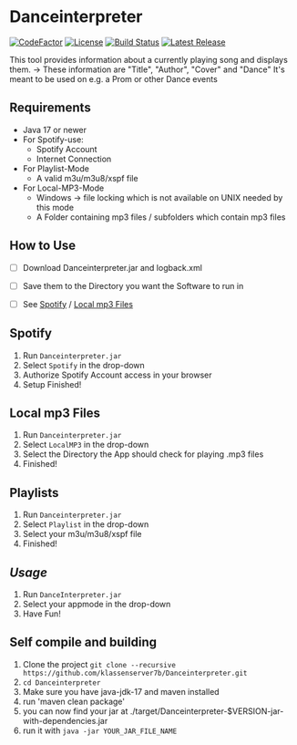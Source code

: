 # Danceinterpreter
[![CodeFactor](https://www.codefactor.io/repository/github/klassenserver7b/danceinterpreter/badge)](https://www.codefactor.io/repository/github/klassenserver7b/danceinterpreter)
[![License](https://img.shields.io/github/license/klassenserver7b/Danceinterpreter.svg)](https://github.com//klassenserver7b/Danceinterpreter/blob/master/LICENSE)
[![Build Status](https://jitci.com/gh/klassenserver7b/Danceinterpreter/svg)](https://jitci.com/gh/klassenserver7b/Danceinterpreter)
[![Latest Release](https://jitpack.io/v/Klassenserver7b/Danceinterpreter.svg)](https://jitpack.io/#Klassenserver7b/Danceinterpreter)


This tool provides information about a currently playing song and displays them.
-> These information are "Title", "Author", "Cover" and "Dance"
It's meant to be used on e.g. a Prom or other Dance events

## Requirements
- Java 17 or newer
- For Spotify-use:
  -  Spotify Account
  -  Internet Connection
- For Playlist-Mode
  - A valid m3u/m3u8/xspf file
- For Local-MP3-Mode
  - Windows -> file locking which is not available on UNIX needed by this mode
  - A Folder containing mp3 files / subfolders which contain mp3 files

## **How to Use**

- [ ] Download Danceinterpreter.jar and logback.xml
- [ ] Save them to the Directory you want the Software to run in
- [ ] See [Spotify](README.md#spotify) / [Local mp3 Files](README.md#local-mp3-Files)


## Spotify

1. Run `Danceinterpreter.jar`
2. Select `Spotify` in the drop-down
3. Authorize Spotify Account access in your browser
9. Setup Finished!

## Local mp3 Files

1. Run `Danceinterpreter.jar`
5. Select `LocalMP3` in the drop-down
6. Select the Directory the App should check for playing .mp3 files
7. Finished!

## Playlists

1. Run `Danceinterpreter.jar`
5. Select `Playlist` in the drop-down
6. Select your m3u/m3u8/xspf file
7. Finished!

## _Usage_
1. Run `DanceInterpreter.jar`
2. Select your appmode in the drop-down
3. Have Fun!


## Self compile and building
1. Clone the project `git clone --recursive https://github.com/klassenserver7b/Danceinterpreter.git`
2. `cd Danceinterpreter`
3. Make sure you have java-jdk-17 and maven installed
4. run 'maven clean package'
5. you can now find your jar at ./target/Danceinterpreter-$VERSION-jar-with-dependencies.jar
6. run it with `java -jar YOUR_JAR_FILE_NAME`
